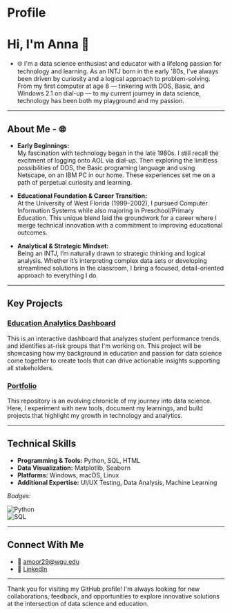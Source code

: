 # Profile
# Hi, I'm Anna 👋
- 🌐 
I'm a data science enthusiast and educator with a lifelong passion for technology and learning. As an INTJ born in the early '80s, I've always been driven by curiosity and a logical approach to problem-solving. From my first computer at age 8 — tinkering with DOS, Basic, and Windows 2.1 on dial-up — to my current journey in data science, technology has been both my playground and my passion.

---

## About Me - 🌐 

- **Early Beginnings:**  
  My fascination with technology began in the late 1980s. I still recall the excitment of logging onto AOL via dial-up. Then exploring the limitless possibilities of DOS, the Basic programing language and using Netscape, on an IBM PC in our home. These experiences set me on a path of perpetual curiosity and learning.

- **Educational Foundation & Career Transition:**  
  At the University of West Florida (1999–2002), I pursued Computer Information Systems while also majoring in Preschool/Primary Education. This unique blend laid the groundwork for a career where I merge technical innovation with a commitment to improving educational outcomes.

- **Analytical & Strategic Mindset:**  
  Being an INTJ, I’m naturally drawn to strategic thinking and logical analysis. Whether it’s interpreting complex data sets or developing streamlined solutions in the classroom, I bring a focused, detail-oriented approach to everything I do.

---

## Key Projects

### [Education Analytics Dashboard](https://github.com/alicein1derland/education-analytics-dashboard)
This is an interactive dashboard that analyzes student performance trends and identifies at-risk groups that I'm working on. This project will be showcasing how my background in education and passion for data science come together to create tools that can drive actionable insights supporting all stakeholders.

### [Portfolio](https://github.com/alicein1derland/portfolio)
This repository is an evolving chronicle of my journey into data science. Here, I experiment with new tools, document my learnings, and build projects that highlight my growth in technology and analytics.

---

## Technical Skills

- **Programming & Tools:** Python, SQL, HTML
- **Data Visualization:** Matplotlib, Seaborn
- **Platforms:** Windows, macOS, Linux
- **Additional Expertise:** UI/UX Testing, Data Analysis, Machine Learning

*Badges:*

![Python](https://img.shields.io/badge/Python-3.5%2B-blue.svg)  
![SQL](https://img.shields.io/badge/SQL-ANSI-blue.svg)

---

## Connect With Me

- 📧 [amoor29@wgu.edu](mailto:amoor29@wgu.edu)
- 💼 [LinkedIn](https://linkedin.com/in/annalmoore)

---

Thank you for visiting my GitHub profile! I'm always looking for new collaborations, feedback, and opportunities to explore innovative solutions at the intersection of data science and education.
